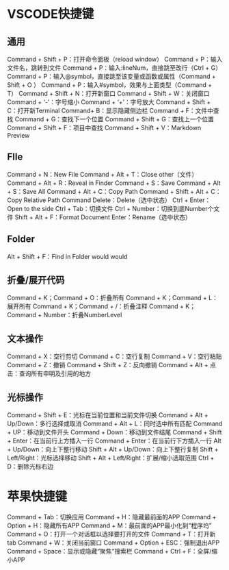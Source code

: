 # VSCODE快捷键

##	通用
Command + Shift + P：打开命令面板（reload window）
Command + P：输入文件名，跳转到文件
Command + P：输入:lineNum，直接跳至改行（Ctrl + G）
Command + P：输入@symbol，直接跳至该变量或函数或属性（Command + Shift + O ）
Command + P：输入#symbol，效果与上面类型（Command + T）
Command + Shift + N：打开新窗口
Command + Shift + W：关闭窗口
Command + ‘-’：字号缩小
Command + ‘+’：字号放大
Command + Shift + C：打开新Terminal
Command+ B：显示隐藏侧边栏
Command + F：文件中查找
Command + G：查找下一个位置
Command + Shift + G：查找上一个位置
Command + Shift + F：项目中查找
Command + Shift + V：Markdown Preview

##	FIle
Command + N：New File
Command + Alt + T：Close other（文件）
Command + Alt + R：Reveal in Finder
Command + S：Save
Command + Alt + S：Save All
Command + Alt + C：Copy Path
Command + Shift + Alt + C：Copy Relative Path
Command Delete：Delete（选中状态） Ctrl + Enter：Open to the side
Ctrl + Tab：切换文件
Ctrl + Number：切换到底Number个文件
Shift + Alt + F：Format Document
Enter：Rename（选中状态）


##	Folder
Alt + Shift + F：Find in Folder would would

##	折叠/展开代码
Command + K；Command + O：折叠所有
Command + K；Command + L：展开所有
Command + K；Command + /：折叠注释
Command + K；Command + Number：折叠NumberLevel

##	文本操作
Command + X：空行剪切
Command + C：空行复制
Command + V：空行粘贴
Command + Z：撤销
Command + Shift + Z：反向撤销
Command + Alt + 点击：查询所有申明及引用的地方

##	光标操作
Command + Shift + E：光标在当前位置和当前文件切换
Command + Alt + Up/Down：多行选择或取消
Command + Alt + L：同时选中所有匹配
Command + UP：移动到文件开头
Command + Down：移动到文件结尾
Command + Shift + Enter：在当前行上方插入一行
Command + Enter：在当前行下方插入一行
Alt + Up/Down：向上下整行移动
Shift + Alt + Up/Down：向上下整行复制
Shift + Left/Right：光标选择移动
Shift + Alt + Left/Right：扩展/缩小选取范围
Ctrl + D：删除光标右边

# 苹果快捷键
Command + Tab：切换应用
Command + H：隐藏最前面的APP
Command + Option + H：隐藏所有APP
Command + M：最前面的APP最小化到“程序坞”
Command + O：打开一个对话框以选择要打开的文件
Command + T：打开新tab
Command + W：关闭当前窗口
Command + Option + ESC：强制退出APP
Command + Space：显示或隐藏“聚焦”搜索栏
Command + Ctrl + F：全屏/缩小APP